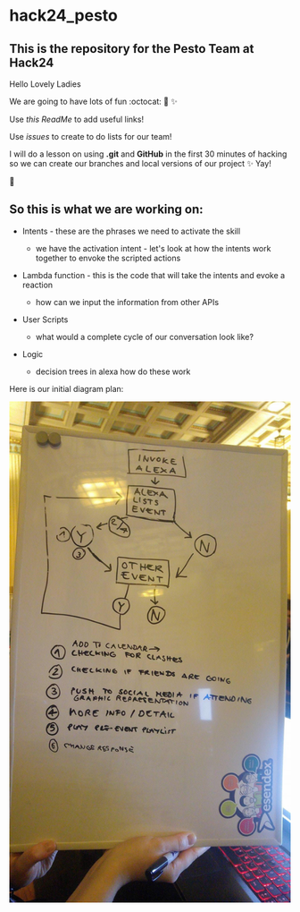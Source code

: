 # hack24_pesto

## This is the repository for the Pesto Team at Hack24

Hello Lovely Ladies 

We are going to have lots of fun :octocat: :purple_heart: :sparkles: 

Use _this ReadMe_ to add useful links! 

Use _issues_ to create to do lists for our team! 

I will do a lesson on using **.git** and **GitHub** in the first 30 minutes of hacking so we can create our branches and local versions of our project :sparkles: Yay! 

:purple_heart: 

## So this is what we are working on: 

* Intents - these are the phrases we need to activate the skill
  * we have the activation intent - let's look at how the intents work together to envoke the scripted actions

* Lambda function - this is the code that will take the intents and evoke a reaction
  * how can we input the information from other APIs
  
* User Scripts
  * what would a complete cycle of our conversation look like?
  
* Logic 
  * decision trees in alexa how do these work

Here is our initial diagram plan:

![Initial Plan](/initial_diagram.jpg) 
